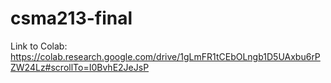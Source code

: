 # csma213-final

Link to Colab: https://colab.research.google.com/drive/1gLmFR1tCEbOLngb1D5UAxbu6rPZW24Lz#scrollTo=I0BvhE2JeJsP
